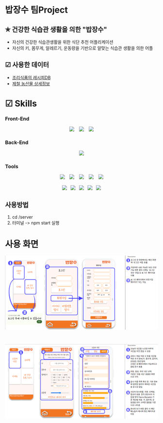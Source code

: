 # 밥장수 팀Project 

## ✯ 건강한 식습관 생활을 의한 "밥장수"
* 자신의 건강한 식습관생활을 위한 식단 추천 어플리케이션
* 자신의 키, 몸무게, 알레르기, 운동량을 기반으로 알맞는 식습관 생활을 의한 어플

## ☑ 사용한 데이터
* [조리식품의 레시피DB](https://www.foodsafetykorea.go.kr/api/openApiInfo.do?menu_grp=MENU_GRP31&menu_no=661&show_cnt=10&start_idx=1&svc_no=COOKRCP01)
* [제철 농산물 상세정보](https://data.mafra.go.kr/opendata/data/indexOpenDataDetail.do?data_id=20171128000000000925&filter_ty)

# ☑ Skills

### Front-End
<div align="center">
    <img src="https://img.shields.io/badge/html-E34F26?style=flat&logo=html5&logoColor=white" /> &nbsp&nbsp
    <img src="https://img.shields.io/badge/javascript-F7DF1E?style=flat&logo=javascript&logoColor=white" /> &nbsp&nbsp
    <img src="https://img.shields.io/badge/css-1572B6?style=flat&logo=css3&logoColor=white" />
    
</div>

### Back-End
<div align="center">
    <img src="https://img.shields.io/badge/nodedotjs-339933?style=flat&logo=nodejs&logoColor=white" />
</div>

### Tools
<div align="center">
    <img src="https://img.shields.io/badge/git-F05032?style=flat&logo=git&logoColor=white" /> &nbsp&nbsp
    <img src="https://img.shields.io/badge/github-181717?style=flat&logo=github&logoColor=white" /> &nbsp&nbsp
    <img src="https://img.shields.io/badge/slack-4A154B?style=flat&logo=slack&logoColor=white" /> &nbsp&nbsp
    <img src="https://img.shields.io/badge/discord-5865F2?style=flat&logo=discord&logoColor=white" /> &nbsp&nbsp
    <img src="https://img.shields.io/badge/canva-00C4CC?style=flat&logo=canva&logoColor=white" /> <br/> <br/>
    <img src="https://img.shields.io/badge/visualstudiocode-007ACC?style=flat&logo=visualstudiocode&logoColor=white" />&nbsp&nbsp
    <img src="https://img.shields.io/badge/mongodb-47A248?style=flat&logo=mongodb&logoColor=white" />&nbsp&nbsp
    <img src="https://img.shields.io/badge/expo-000020?style=flat&logo=expo&logoColor=white" />&nbsp&nbsp
    <img src="https://img.shields.io/badge/cloudtype-02A248?style=flat&logo=cloudtype&logoColor=white" />&nbsp&nbsp
    <img src="https://img.shields.io/badge/dothome-98B248?style=flat&logo=dothome&logoColor=white" />
</div>

## 사용방법
1. cd /server
2. 터미널 -> npm start 실행


# 사용 화면

![image](/1.PNG)

<br/>

![image](/2.PNG)
